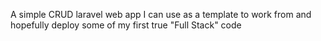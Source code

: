 A simple CRUD laravel web app I can use as a template to work from and hopefully deploy some of my first true "Full Stack" code